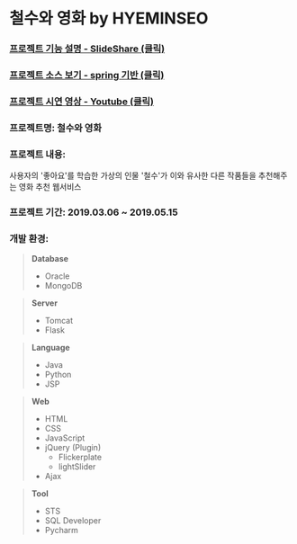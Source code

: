 # 철수와 영화 by HYEMINSEO

### [프로젝트 기능 설명 - SlideShare (클릭)](https://www.slideshare.net/HyeminLee36/ss-150476346)
### [프로젝트 소스 보기 - spring 기반 (클릭)](https://github.com/hyeminlily/HYEMINSEO_sts)
### [프로젝트 시연 영상 - Youtube (클릭)](https://youtu.be/-EnaNUyEIOs)

### 프로젝트명: 철수와 영화

### 프로젝트 내용:
사용자의 '좋아요'를 학습한 가상의 인물 '철수'가 이와 유사한 다른 작품들을 추천해주는 영화 추천 웹서비스

### 프로젝트 기간: 2019.03.06 ~ 2019.05.15

### 개발 환경:
>**Database**
>- Oracle
>- MongoDB

>**Server**
>- Tomcat
>- Flask

>**Language**
>- Java
>- Python
>- JSP

>**Web**
>- HTML
>- CSS
>- JavaScript
>- jQuery (Plugin)
>   - Flickerplate
>   - lightSlider
>- Ajax

>**Tool**
>- STS
>- SQL Developer
>- Pycharm
